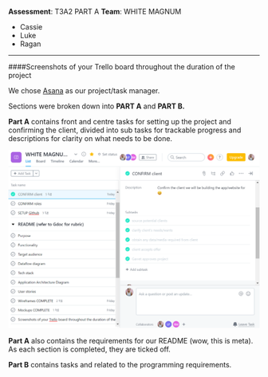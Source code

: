 **Assessment**: T3A2 PART A
**Team**: WHITE MAGNUM 
- Cassie
- Luke
- Ragan

***

####Screenshots of your Trello board throughout the duration of the project

We chose [Asana](https://app.asana.com/0/1155724488391785/list) as our project/task manager.

Sections were broken down into **PART A** and **PART B.**

**Part A** contains front and centre tasks for setting up the project and confirming the client, divided into sub tasks for trackable progress and descriptions for clarity on what needs to be done.

![](./asana_1.png)

**Part A** also contains the requirements for our README (wow, this is meta). As each section is completed, they are ticked off.

**Part B** contains tasks and  related to the programming requirements.